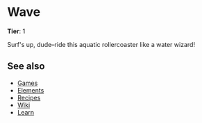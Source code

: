 # Wave

**Tier**: 1

Surf's up, dude–ride this aquatic rollercoaster like a water wizard!

## See also

* [Games](/wiki/games)
* [Elements](/wiki/elements)
* [Recipes](/wiki/recipes)
* [Wiki](/wiki/index)
* [Learn](/learn/index)